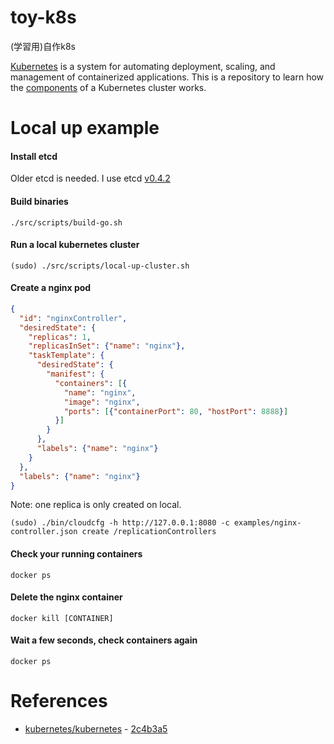 # toy-k8s
(学習用)自作k8s

[Kubernetes](https://kubernetes.io) is a system for automating deployment, scaling, and management of containerized applications.
This is a repository to learn how the [components](https://kubernetes.io/docs/concepts/overview/components/) of a Kubernetes cluster works.

# Local up example
#### Install etcd
Older etcd is needed. I use etcd [v0.4.2](https://github.com/etcd-io/etcd/releases/tag/v0.4.2)

#### Build binaries
```
./src/scripts/build-go.sh
```

#### Run a local kubernetes cluster
```
(sudo) ./src/scripts/local-up-cluster.sh
```

#### Create a nginx pod
```json
{
  "id": "nginxController",
  "desiredState": {
    "replicas": 1,
    "replicasInSet": {"name": "nginx"},
    "taskTemplate": {
      "desiredState": {
        "manifest": {
          "containers": [{
            "name": "nginx",
            "image": "nginx",
            "ports": [{"containerPort": 80, "hostPort": 8888}]
          }]
        }
      },
      "labels": {"name": "nginx"}
    }
  },
  "labels": {"name": "nginx"}
}
```

Note: one replica is only created on local.

```
(sudo) ./bin/cloudcfg -h http://127.0.0.1:8080 -c examples/nginx-controller.json create /replicationControllers
```

#### Check your running containers
```
docker ps
```

#### Delete the nginx container
```
docker kill [CONTAINER]
```

#### Wait a few seconds, check containers again
```
docker ps
```

# References
- [kubernetes/kubernetes](https://github.com/kubernetes/kubernetes) - [2c4b3a5](https://github.com/kubernetes/kubernetes/commit/2c4b3a5)
